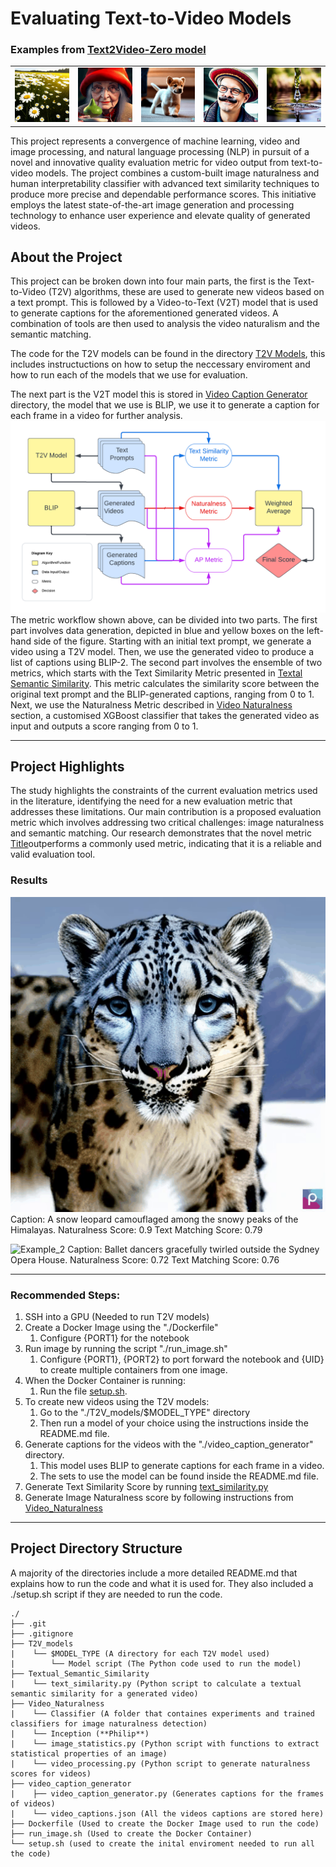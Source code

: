 # Evaluating Text-to-Video Models

### Examples from [Text2Video-Zero model](https://github.com/Picsart-AI-Research/Text2Video-Zero?tab=readme-ov-file)
<table>
  <tr>
    <td><img src="assets/im1.gif" alt="Alt Text"></td>
    <td><img src="assets/im2.gif" alt="Alt Text"></td>
    <td><img src="assets/im3.gif" alt="Alt Text"></td>
    <td><img src="assets/im4.gif" alt="Alt Text"></td>
    <td><img src="assets/im5.gif" alt="Alt Text"></td>
  </tr>
</table>

This project represents a convergence of machine learning, video and image processing, and natural language processing (NLP) in pursuit of a novel and innovative quality evaluation metric for video output from text-to-video models. The project combines a custom-built image naturalness and human interpretability classifier with advanced text similarity techniques to produce more precise and dependable performance scores. This initiative employs the latest state-of-the-art image generation and processing technology to enhance user experience and elevate quality of generated videos.

## About the Project

This project can be broken down into four main parts, the first is the Text-to-Video (T2V) algorithms, these are used to generate new videos based on a text prompt. This is followed by a Video-to-Text (V2T) model that is used to generate captions for the aforementioned generated videos. A combination of tools are then used to analysis the video naturalism and the semantic matching. 

The code for the T2V models can be found in the directory [T2V Models](T2V_models), this includes instructuctions on how to setup the neccessary enviroment and how to run each of the models that we use for evaluation.  

The next part is the V2T model this is stored in [Video Caption Generator](video_caption_generator) directory, the model that we use is BLIP, we use it to generate a caption for each frame in a video for further analysis.
![Metric Workflow](assets/metric_ensemble2.png)
The metric workflow shown above, can be divided into two parts.
The first part involves data generation, depicted in blue and yellow boxes on the left-hand side of the figure. Starting with an initial text prompt, we generate a video using a T2V model. Then, we use the generated video to produce a list of captions using BLIP-2.
The second part involves the ensemble of two metrics, which starts with the Text Similarity Metric presented in [Textal Semantic Similarity](Textual_Semantic_Similarity). This metric calculates the similarity score between the original text prompt and the BLIP-generated captions, ranging from 0 to 1. Next, we use the Naturalness Metric described in [Video Naturalness](Video_Naturalness) section, a customised XGBoost classifier that takes the generated video as input and outputs a score ranging from 0 to 1.

---
## Project Highlights
The study highlights the constraints of the current evaluation metrics used in the literature, identifying the need for a new evaluation metric that addresses these limitations. Our main contribution is a proposed evaluation metric which involves addressing two critical challenges: image naturalness and semantic matching. Our research demonstrates that the novel metric [Title](cid:3437%252AE95BD0FC-C10E-44FF-BB5F-9431E4530AA1)outperforms a commonly used metric, indicating that it is a reliable and valid evaluation tool.

### Results

![Example_1](assets/results/leopard.gif)
Caption: A snow leopard camouflaged among the snowy peaks of the Himalayas.
Naturalness Score: 0.9
Text Matching Score: 0.79

![Example_2](assets/results/ballet.gifgif)
Caption: Ballet dancers gracefully twirled outside the Sydney Opera House.
Naturalness Score: 0.72
Text Matching Score: 0.76

---
### Recommended Steps:

1. SSH into a GPU (Needed to run T2V models)
2. Create a Docker Image using the "./Dockerfile"
    1. Configure {PORT1} for the notebook
3. Run image by running the script "./run_image.sh"
    1. Configure {PORT1}, {PORT2} to port forward the notebook and {UID} to create multiple containers from one image.
3. When the Docker Container is running:
    1. Run the file [setup.sh](setup.sh).
4. To create new videos using the T2V models:
    1. Go to the "./T2V_models/$MODEL_TYPE" directory
    2. Then run a model of your choice using the instructions inside the README.md file.
5. Generate captions for the videos with the "./video_caption_generator" directory.
    1. This model uses BLIP to generate captions for each frame in a video.
    2. The sets to use the model can be found inside the README.md file.
6. Generate Text Similarity Score by running [text_similarity.py](Textual_Semantic_Similarity/text_similarity.py)
7. Generate Image Naturalness score by following instructions from [Video_Naturalness](Video_Naturalness)

---
## Project Directory Structure
A majority of the directories include a more detailed README.md that explains how to run the code and what it is used for.
They also included a ./setup.sh script if they are needed to run the code.
```
./
├── .git
├── .gitignore
├── T2V_models
|    └── $MODEL_TYPE (A directory for each T2V model used)
|        └── Model script (The Python code used to run the model)
├── Textual_Semantic_Similarity
|    └── text_similarity.py (Python script to calculate a textual semantic similarity for a generated video)
├── Video_Naturalness
|    └── Classifier (A folder that containes experiments and trained classifiers for image naturalness detection)
|    └── Inception (**Philip**)
|    └── image_statistics.py (Python script with functions to extract statistical properties of an image)
|    └── video_processing.py (Python script to generate naturalness scores for videos)
├── video_caption_generator
|    ├── video_caption_generator.py (Generates captions for the frames of videos)
|    └── video_captions.json (All the videos captions are stored here)
├── Dockerfile (Used to create the Docker Image used to run the code)
├── run_image.sh (Used to create the Docker Container)
└── setup.sh (used to create the inital enviroment needed to run all the code)

```
 

